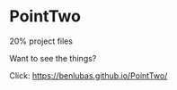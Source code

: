 # PointTwo
20% project files 

Want to see the things? 

Click: https://benlubas.github.io/PointTwo/
